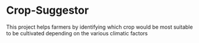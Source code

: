 # Crop-Suggestor
This project helps farmers by identifying which crop would be most suitable to be cultivated depending on the various climatic factors
